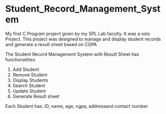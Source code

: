 # Student_Record_Management_System
My first C Program project given by my SPL Lab faculty. It was a solo Project. This project was designed to manage and display student records and generate a result sheet based on CGPA

The Student Record Management System with Result Sheet has functionalities:
1. Add Student
2. Remove Student
3. Display Students
4. Search Student
5. Update Student
6. Generate Result sheet

Each Student has:
ID, name, age, cgpa, addressand contact number.
